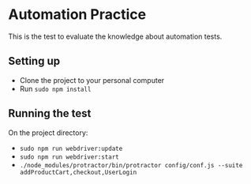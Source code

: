 # Automation Practice

This is the test to evaluate the knowledge about automation tests.


## Setting up

- Clone the project to your personal computer
- Run  `sudo npm install`

## Running the test
On the project directory:
- `sudo npm run webdriver:update`
- `sudo npm run webdriver:start`
- `./node_modules/protractor/bin/protractor config/conf.js --suite  addProductCart,checkout,UserLogin`


